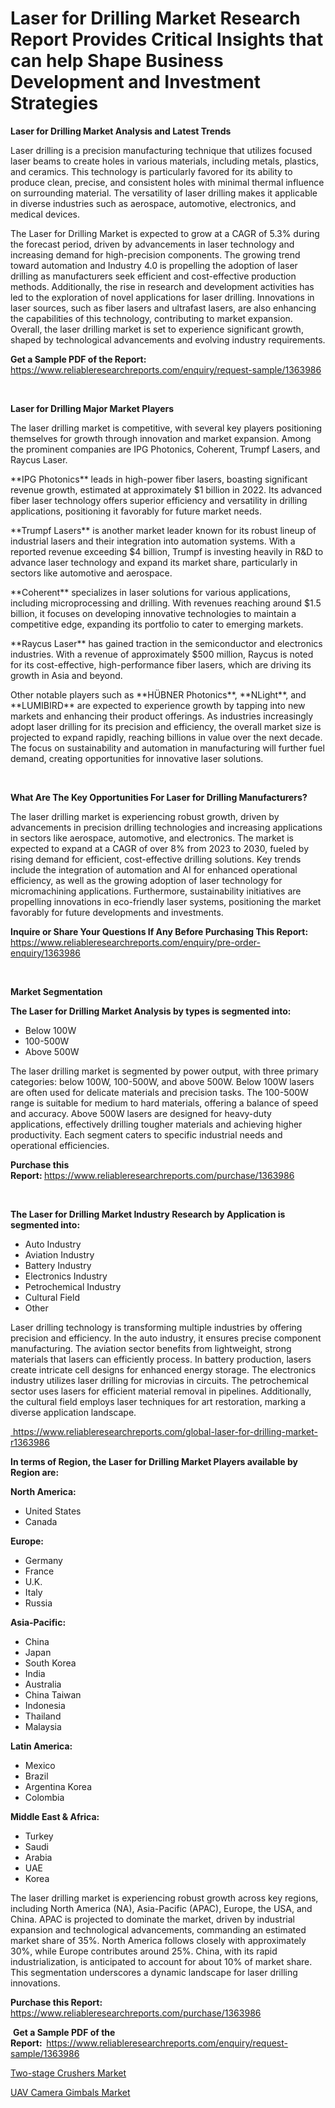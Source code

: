 <p><h1>Laser for Drilling Market Research Report Provides Critical Insights that can help Shape Business Development and Investment Strategies</h1></p><p><strong>Laser for Drilling Market Analysis and Latest Trends</strong></p>
<p><p>Laser drilling is a precision manufacturing technique that utilizes focused laser beams to create holes in various materials, including metals, plastics, and ceramics. This technology is particularly favored for its ability to produce clean, precise, and consistent holes with minimal thermal influence on surrounding material. The versatility of laser drilling makes it applicable in diverse industries such as aerospace, automotive, electronics, and medical devices.</p><p>The Laser for Drilling Market is expected to grow at a CAGR of 5.3% during the forecast period, driven by advancements in laser technology and increasing demand for high-precision components. The growing trend toward automation and Industry 4.0 is propelling the adoption of laser drilling as manufacturers seek efficient and cost-effective production methods. Additionally, the rise in research and development activities has led to the exploration of novel applications for laser drilling. Innovations in laser sources, such as fiber lasers and ultrafast lasers, are also enhancing the capabilities of this technology, contributing to market expansion. Overall, the laser drilling market is set to experience significant growth, shaped by technological advancements and evolving industry requirements.</p></p>
<p><strong>Get a Sample PDF of the Report:&nbsp;</strong> <a href="https://www.reliableresearchreports.com/enquiry/request-sample/1363986?utm_campaign=2222&utm_medium=2&utm_source=Github&utm_content=ia&utm_term=28022025&utm_id=laser-for-drilling">https://www.reliableresearchreports.com/enquiry/request-sample/1363986</a></p>
<p>&nbsp;</p>
<p><strong>Laser for Drilling Major Market Players</strong></p>
<p><p>The laser drilling market is competitive, with several key players positioning themselves for growth through innovation and market expansion. Among the prominent companies are IPG Photonics, Coherent, Trumpf Lasers, and Raycus Laser. </p><p>**IPG Photonics** leads in high-power fiber lasers, boasting significant revenue growth, estimated at approximately $1 billion in 2022. Its advanced fiber laser technology offers superior efficiency and versatility in drilling applications, positioning it favorably for future market needs.</p><p>**Trumpf Lasers** is another market leader known for its robust lineup of industrial lasers and their integration into automation systems. With a reported revenue exceeding $4 billion, Trumpf is investing heavily in R&D to advance laser technology and expand its market share, particularly in sectors like automotive and aerospace.</p><p>**Coherent** specializes in laser solutions for various applications, including microprocessing and drilling. With revenues reaching around $1.5 billion, it focuses on developing innovative technologies to maintain a competitive edge, expanding its portfolio to cater to emerging markets.</p><p>**Raycus Laser** has gained traction in the semiconductor and electronics industries. With a revenue of approximately $500 million, Raycus is noted for its cost-effective, high-performance fiber lasers, which are driving its growth in Asia and beyond.</p><p>Other notable players such as **HÜBNER Photonics**, **NLight**, and **LUMIBIRD** are expected to experience growth by tapping into new markets and enhancing their product offerings. As industries increasingly adopt laser drilling for its precision and efficiency, the overall market size is projected to expand rapidly, reaching billions in value over the next decade. The focus on sustainability and automation in manufacturing will further fuel demand, creating opportunities for innovative laser solutions.</p></p>
<p>&nbsp;</p>
<p><strong>What Are The Key Opportunities For Laser for Drilling Manufacturers?</strong></p>
<p><p>The laser drilling market is experiencing robust growth, driven by advancements in precision drilling technologies and increasing applications in sectors like aerospace, automotive, and electronics. The market is expected to expand at a CAGR of over 8% from 2023 to 2030, fueled by rising demand for efficient, cost-effective drilling solutions. Key trends include the integration of automation and AI for enhanced operational efficiency, as well as the growing adoption of laser technology for micromachining applications. Furthermore, sustainability initiatives are propelling innovations in eco-friendly laser systems, positioning the market favorably for future developments and investments.</p></p>
<p><strong>Inquire or Share Your Questions If Any Before Purchasing This Report:</strong> <a href="https://www.reliableresearchreports.com/enquiry/pre-order-enquiry/1363986?utm_campaign=2222&utm_medium=2&utm_source=Github&utm_content=ia&utm_term=28022025&utm_id=laser-for-drilling">https://www.reliableresearchreports.com/enquiry/pre-order-enquiry/1363986</a></p>
<p>&nbsp;</p>
<p><strong>Market Segmentation</strong></p>
<p><strong>The Laser for Drilling Market Analysis by types is segmented into:</strong></p>
<p><ul><li>Below 100W</li><li>100-500W</li><li>Above 500W</li></ul></p>
<p><p>The laser drilling market is segmented by power output, with three primary categories: below 100W, 100-500W, and above 500W. Below 100W lasers are often used for delicate materials and precision tasks. The 100-500W range is suitable for medium to hard materials, offering a balance of speed and accuracy. Above 500W lasers are designed for heavy-duty applications, effectively drilling tougher materials and achieving higher productivity. Each segment caters to specific industrial needs and operational efficiencies.</p></p>
<p><strong>Purchase this Report:&nbsp;</strong><a href="https://www.reliableresearchreports.com/purchase/1363986?utm_campaign=2222&utm_medium=2&utm_source=Github&utm_content=ia&utm_term=28022025&utm_id=laser-for-drilling">https://www.reliableresearchreports.com/purchase/1363986</a></p>
<p>&nbsp;</p>
<p><strong>The Laser for Drilling Market Industry Research by Application is segmented into:</strong></p>
<p><ul><li>Auto Industry</li><li>Aviation Industry</li><li>Battery Industry</li><li>Electronics Industry</li><li>Petrochemical Industry</li><li>Cultural Field</li><li>Other</li></ul></p>
<p><p>Laser drilling technology is transforming multiple industries by offering precision and efficiency. In the auto industry, it ensures precise component manufacturing. The aviation sector benefits from lightweight, strong materials that lasers can efficiently process. In battery production, lasers create intricate cell designs for enhanced energy storage. The electronics industry utilizes laser drilling for microvias in circuits. The petrochemical sector uses lasers for efficient material removal in pipelines. Additionally, the cultural field employs laser techniques for art restoration, marking a diverse application landscape.</p></p>
<p><a href="https://www.reliableresearchreports.com/global-laser-for-drilling-market-r1363986?utm_campaign=2222&utm_medium=2&utm_source=Github&utm_content=ia&utm_term=28022025&utm_id=laser-for-drilling">&nbsp;https://www.reliableresearchreports.com/global-laser-for-drilling-market-r1363986</a></p>
<p><strong>In terms of Region, the Laser for Drilling Market Players available by Region are:</strong></p>
<p>
    <p> <strong> North America: </strong>
        <ul>
            <li>United States</li>
            <li>Canada</li>
        </ul>
        </p> 
    <p> <strong> Europe: </strong>
        <ul>
            <li>Germany</li>
            <li>France</li>
            <li>U.K.</li>
            <li>Italy</li>
            <li>Russia</li>
        </ul>
        </p> 
    <p> <strong> Asia-Pacific: </strong>
        <ul>
            <li>China</li>
            <li>Japan</li>
            <li>South Korea</li>
            <li>India</li>
            <li>Australia</li>
            <li>China Taiwan</li>
            <li>Indonesia</li>
            <li>Thailand</li>
            <li>Malaysia</li>
        </ul>
        </p> 
    <p> <strong> Latin America: </strong>
        <ul>
            <li>Mexico</li>
            <li>Brazil</li>
            <li>Argentina Korea</li>
            <li>Colombia</li>
        </ul>
        </p> 
    <p> <strong> Middle East & Africa: </strong>
        <ul>
            <li>Turkey</li>
            <li>Saudi</li>
            <li>Arabia</li>
            <li>UAE</li>
            <li>Korea</li>
        </ul>
    </p>
    </p>
<p><p>The laser drilling market is experiencing robust growth across key regions, including North America (NA), Asia-Pacific (APAC), Europe, the USA, and China. APAC is projected to dominate the market, driven by industrial expansion and technological advancements, commanding an estimated market share of 35%. North America follows closely with approximately 30%, while Europe contributes around 25%. China, with its rapid industrialization, is anticipated to account for about 10% of market share. This segmentation underscores a dynamic landscape for laser drilling innovations.</p></p>
<p><strong>Purchase this Report: </strong><a href="https://www.reliableresearchreports.com/purchase/1363986?utm_campaign=2222&utm_medium=2&utm_source=Github&utm_content=ia&utm_term=28022025&utm_id=laser-for-drilling">https://www.reliableresearchreports.com/purchase/1363986</a></p>
<p>&nbsp;<strong>Get a Sample PDF of the Report:&nbsp;&nbsp;</strong><a href="https://www.reliableresearchreports.com/enquiry/request-sample/1363986?utm_campaign=2222&utm_medium=2&utm_source=Github&utm_content=ia&utm_term=28022025&utm_id=laser-for-drilling">https://www.reliableresearchreports.com/enquiry/request-sample/1363986</a></p>
<p><strong></strong></p>
<p><p><a href="https://github.com/akermigarib/Market-Research-Report-List-1/blob/main/two-stage-crushers-market.md?utm_campaign=2222&utm_medium=2&utm_source=Github&utm_content=ia&utm_term=28022025&utm_id=laser-for-drilling">Two-stage Crushers Market</a></p><p><a href="https://github.com/dushornerfe/Market-Research-Report-List-1/blob/main/uav-camera-gimbals-market.md?utm_campaign=2222&utm_medium=2&utm_source=Github&utm_content=ia&utm_term=28022025&utm_id=laser-for-drilling">UAV Camera Gimbals Market</a></p></p>
